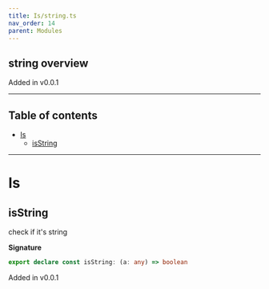 ```yaml
---
title: Is/string.ts
nav_order: 14
parent: Modules
---
```


## string overview

Added in v0.0.1

---

<h2 class="text-delta">Table of contents</h2>

- [Is](#is)
  - [isString](#isstring)

---

# Is

## isString

check if it's string

**Signature**

```ts
export declare const isString: (a: any) => boolean
```

Added in v0.0.1
